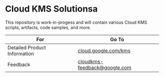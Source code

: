 # Cloud KMS Solutionsa

This repository is work-in-progess and will contain various Cloud KMS scripts,
artifacts, code samples, and more.

For                          | Go To
---------------------------- | -----
Detailed Product Information | [cloud.google.com/kms](https://cloud.google.com/kms)
Feedback                     | cloudkms-feedback@google.com
